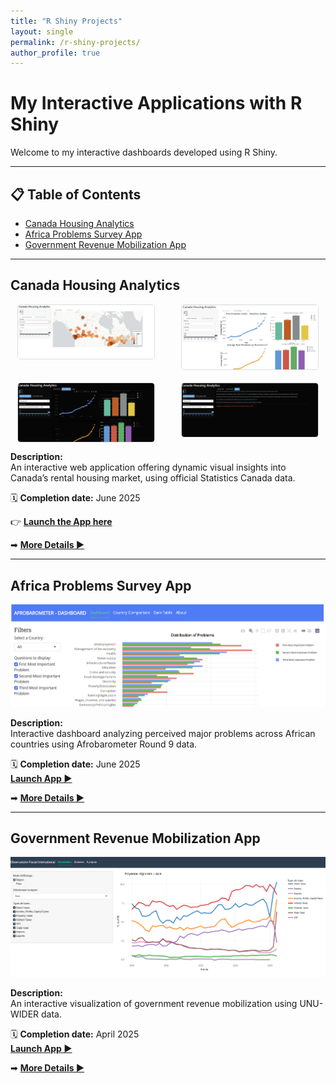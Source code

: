 ```yaml
---
title: "R Shiny Projects"
layout: single
permalink: /r-shiny-projects/
author_profile: true
---
```


# My Interactive  Applications with R Shiny

Welcome to my interactive dashboards developed using R Shiny.

---

## 📋 Table of Contents

- [Canada Housing Analytics](#canada-housing-analytics)
- [Africa Problems Survey App](#africa-problems-survey-app)
- [Government Revenue Mobilization App](#government-revenue-mobilization-app)

---

## Canada Housing Analytics

<div style="display: grid; grid-template-columns: repeat(2, 1fr); gap: 20px; justify-items: center;">

  <img src="/images/Housing%20ca/Housing%20cahousingcadash1.png" style="width: 90%; border: 1px solid #ddd; border-radius: 5px;">
  <img src="/images/Housing%20ca/Housing%20cahousingcadash2.png" style="width: 90%; border: 1px solid #ddd; border-radius: 5px;">
  <img src="/images/Housing%20ca/Housing%20cahousingcadash3.png" style="width: 90%; border: 1px solid #ddd; border-radius: 5px;">
  <img src="/images/Housing%20ca/Housing%20cahousingcadash4.png" style="width: 90%; border: 1px solid #ddd; border-radius: 5px;">

</div>

**Description:**  
An interactive web application offering dynamic visual insights into Canada’s rental housing market, using official Statistics Canada data.

🗓 **Completion date:** June 2025

👉 **[Launch the App here](https://abdoulwahid.shinyapps.io/Logement_ca/)**

➡ **[More Details ▶](/r-shiny-projects/canada-housing-analytics/)**

---

## Africa Problems Survey App

[![Africa Problems Survey App](/images/afro%20barometer/africa_problems.png)](https://abdoulwahid.shinyapps.io/africa-problems-survey/)

**Description:**  
Interactive dashboard analyzing perceived major problems across African countries using Afrobarometer Round 9 data.

🗓 **Completion date:** June 2025  
**[Launch App ▶](https://abdoulwahid.shinyapps.io/africa-problems-survey/)**

➡ **[More Details ▶](/r-shiny-projects/africa-problems-survey/)**

---

## Government Revenue Mobilization App

[![Government Revenue Shiny App](/images/Governement%20revenue%20source/R%20shinny%20web%20app%20screen%20shot.png)](https://abdoulwahid.shinyapps.io/taxdata/)

**Description:**  
An interactive visualization of government revenue mobilization using UNU-WIDER data.

🗓 **Completion date:** April 2025  
**[Launch App ▶](https://abdoulwahid.shinyapps.io/taxdata/)**

➡ **[More Details ▶](/r-shiny-projects/government-revenue-mobilization/)**
